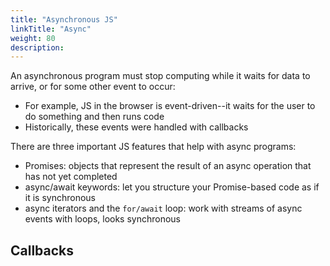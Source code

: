 ```yaml
---
title: "Asynchronous JS"
linkTitle: "Async"
weight: 80
description:
---
```


An asynchronous program must stop computing while it waits for data to arrive, or for some other event to occur:
- For example, JS in the browser is event-driven--it waits for the user to do something and then runs code
- Historically, these events were handled with callbacks

There are three important JS features that help with async programs:
- Promises: objects that represent the result of an async operation that has not yet completed
- async/await keywords: let you structure your Promise-based code as if it is synchronous
- async iterators and the `for/await` loop: work with streams of async events with loops, looks synchronous

## Callbacks

